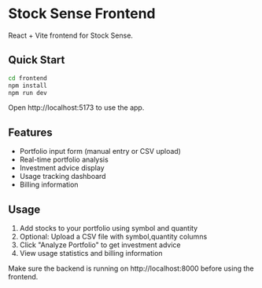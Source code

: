 # Stock Sense Frontend

React + Vite frontend for Stock Sense.

## Quick Start

```bash
cd frontend
npm install
npm run dev
```

Open http://localhost:5173 to use the app.

## Features

- Portfolio input form (manual entry or CSV upload)
- Real-time portfolio analysis
- Investment advice display
- Usage tracking dashboard
- Billing information

## Usage

1. Add stocks to your portfolio using symbol and quantity
2. Optional: Upload a CSV file with symbol,quantity columns
3. Click "Analyze Portfolio" to get investment advice
4. View usage statistics and billing information

Make sure the backend is running on http://localhost:8000 before using the frontend.
